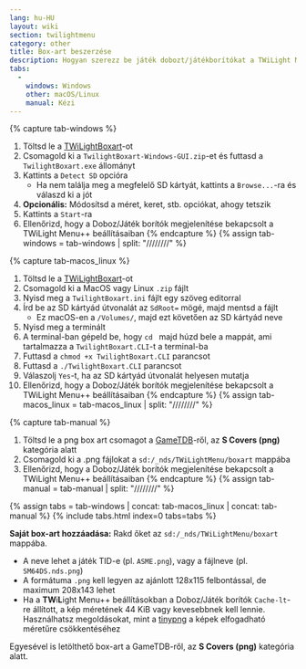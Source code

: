 ```yaml
---
lang: hu-HU
layout: wiki
section: twilightmenu
category: other
title: Box-art beszerzése
description: Hogyan szerezz be játék dobozt/játékborítókat a TWiLight Menu++-ban
tabs:
  - 
    windows: Windows
    other: macOS/Linux
    manual: Kézi
---
```


{% capture tab-windows %}
1. Töltsd le a [TWiLightBoxart](https://github.com/MateusRodCosta/TwilightBoxart/releases)-ot
1. Csomagold ki a `TwilightBoxart-Windows-GUI.zip`-et és futtasd a `TwilightBoxart.exe` állományt
1. Kattints a `Detect SD` opcióra
   - Ha nem találja meg a megfelelő SD kártyát, kattints a `Browse...`-ra és válaszd ki a jót
1. **Opcionális:** Módosítsd a méret, keret, stb. opciókat, ahogy tetszik
1. Kattints a `Start`-ra
1. Ellenőrizd, hogy a Doboz/Játék borítók megjelenítése bekapcsolt a TWiLight Menu++ beállításaiban
{% endcapture %}
{% assign tab-windows = tab-windows | split: "////////" %}

{% capture tab-macos_linux %}
1. Töltsd le a [TWiLightBoxart](https://github.com/MateusRodCosta/TwilightBoxart/releases)-ot
1. Csomagold ki a MacOS vagy Linux `.zip` fájlt
1. Nyisd meg a `TwilightBoxart.ini` fájlt egy szöveg editorral
1. Írd be az SD kártyád útvonalát az `SdRoot=` mögé, majd mentsd a fájlt
   - Ez macOS-en a `/Volumes/`, majd ezt követően az SD kártyád neve
1. Nyisd meg a terminált
1. A terminal-ban gépeld be, hogy `cd ` majd húzd bele a mappát, ami tartalmazza a `TwilightBoxart.CLI`-t a terminal-ba
1. Futtasd a `chmod +x TwilightBoxart.CLI` parancsot
1. Futtasd a `./TwilightBoxart.CLI` parancsot
1. Válaszolj `Yes`-t, ha az SD kártyád útvonalát helyesen mutatja
1. Ellenőrizd, hogy a Doboz/Játék borítók megjelenítése bekapcsolt a TWiLight Menu++ beállításaiban
{% endcapture %}
{% assign tab-macos_linux = tab-macos_linux | split: "////////" %}

{% capture tab-manual %}
1. Töltsd le a png box art csomagot a [GameTDB](https://www.gametdb.com/DS/Downloads#cover_packs)-ről, az **S Covers (png)** kategória alatt
1. Csomagold ki a .png fájlokat a `sd:/_nds/TWiLightMenu/boxart` mappába
1. Ellenőrizd, hogy a Doboz/Játék borítók megjelenítése bekapcsolt a TWiLight Menu++ beállításaiban
{% endcapture %}
{% assign tab-manual = tab-manual | split: "////////" %}

{% assign tabs = tab-windows | concat: tab-macos_linux | concat: tab-manual %}
{% include tabs.html index=0 tabs=tabs %}

**Saját box-art hozzáadása:** Rakd őket az `sd:/_nds/TWiLightMenu/boxart` mappába.
- A neve lehet a játék TID-e (pl. `ASME.png`), vagy a fájlneve (pl. `SM64DS.nds.png`)
- A formátuma `.png` kell legyen az ajánlott 128x115 felbontással, de maximum 208x143 lehet
- Ha a **TW**i**L**ight Menu++ beállításokban a Doboz/Játék borítók `Cache-lt`-re állított, a kép méretének 44 KiB vagy kevesebbnek kell lennie. Használhatsz megoldásokat, mint a [tinypng](https://tinypng.com/) a képek elfogadható méretűre csökkentéséhez

Egyesével is letölthető box-art a GameTDB-ről, az **S Covers (png)** kategória alatt.

